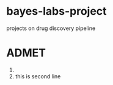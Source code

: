 <h1>bayes-labs-project</h1>
projects on  drug discovery pipeline
<!DOCTYPE html>
<html>
  <body>
    <h1>ADMET</h1>
    <Ol>
      <li></li>
      <li>this is second line</li>
    </Ol>
  </body>
</html>
